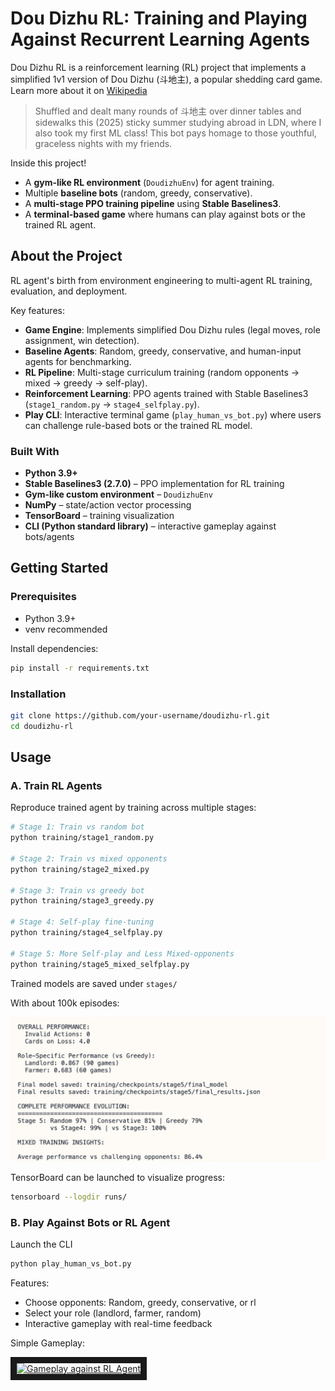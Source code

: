 
# Dou Dizhu RL: Training and Playing Against Recurrent Learning Agents  

<!-- A LITTLE HEADING :D -->
Dou Dizhu RL is a reinforcement learning (RL) project that implements a simplified 1v1 version of Dou Dizhu (斗地主), a popular shedding card game.  
Learn more about it on [Wikipedia](https://en.wikipedia.org/wiki/Dou_dizhu)

> Shuffled and dealt many rounds of 斗地主 over dinner tables and sidewalks this (2025) sticky summer studying abroad in LDN, where I also took my first ML class! This bot pays homage to those youthful, graceless nights with my friends.

Inside this project!  
- A **gym-like RL environment** (`DoudizhuEnv`) for agent training.  
- Multiple **baseline bots** (random, greedy, conservative).  
- A **multi-stage PPO training pipeline** using **Stable Baselines3**.  
- A **terminal-based game** where humans can play against bots or the trained RL agent.  


<!-- ABOUT THE PROJECT SECTION -->
## About the Project  
RL agent's birth from environment engineering to multi-agent RL training, evaluation, and deployment.  

Key features:  
- **Game Engine**: Implements simplified Dou Dizhu rules (legal moves, role assignment, win detection).  
- **Baseline Agents**: Random, greedy, conservative, and human-input agents for benchmarking.  
- **RL Pipeline**: Multi-stage curriculum training (random opponents → mixed → greedy → self-play).  
- **Reinforcement Learning**: PPO agents trained with Stable Baselines3 (`stage1_random.py` → `stage4_selfplay.py`).  
- **Play CLI**: Interactive terminal game (`play_human_vs_bot.py`) where users can challenge rule-based bots or the trained RL model.  

### Built With  
- **Python 3.9+**  
- **Stable Baselines3 (2.7.0)** – PPO implementation for RL training  
- **Gym-like custom environment** – `DoudizhuEnv`  
- **NumPy** – state/action vector processing  
- **TensorBoard** – training visualization  
- **CLI (Python standard library)** – interactive gameplay against bots/agents  


<!-- GETTING STARTED SECTION -->
## Getting Started  

### Prerequisites  
- Python 3.9+  
- venv recommended

Install dependencies:  
```bash
pip install -r requirements.txt
```

### Installation
```bash
git clone https://github.com/your-username/doudizhu-rl.git
cd doudizhu-rl
```

<!-- USAGE SECTION -->
## Usage
### A. Train RL Agents
Reproduce trained agent by training across multiple stages:
```bash
# Stage 1: Train vs random bot
python training/stage1_random.py  

# Stage 2: Train vs mixed opponents
python training/stage2_mixed.py  

# Stage 3: Train vs greedy bot
python training/stage3_greedy.py  

# Stage 4: Self-play fine-tuning
python training/stage4_selfplay.py  

# Stage 5: More Self-play and Less Mixed-opponents
python training/stage5_mixed_selfplay.py
```

Trained models are saved under ```stages/```

With about 100k episodes:

![Final RL Training with 100k episode](https://github.com/evhuh/doudizhu-rl/raw/main/assets/readme_assets/final_rl_stats.png)

TensorBoard can be launched to visualize progress:
```bash
tensorboard --logdir runs/
```

### B. Play Against Bots or RL Agent
Launch the CLI
```bash
python play_human_vs_bot.py
```

Features:
- Choose opponents: Random, greedy, conservative, or rl
- Select your role (landlord, farmer, random)
- Interactive gameplay with real-time feedback

Simple Gameplay:

<a href="http://www.youtube.com/watch?feature=player_embedded&v=Dh9T4j9lw9I
" target="_blank"><img src="http://img.youtube.com/vi/Dh9T4j9lw9I/0.jpg" 
alt="Gameplay against RL Agent" width="420" height="315" border="10" /></a>

<!-- REFLECTION SECTION
## Reflections -->
